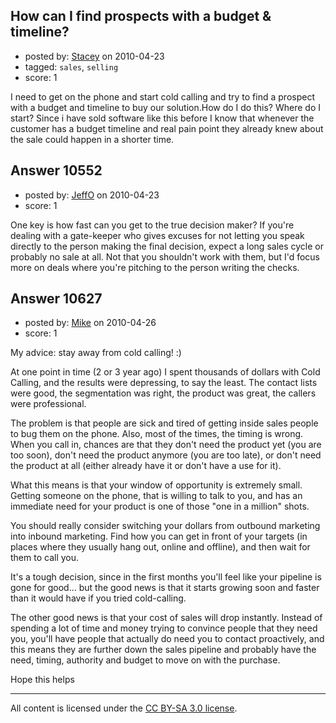 ## How can I find prospects with a budget & timeline?

- posted by: [Stacey](https://stackexchange.com/users/-1/9534-stacey) on 2010-04-23
- tagged: `sales`, `selling`
- score: 1

I need to get on the phone and start cold calling and try to find a prospect with a budget and timeline to buy our solution.How do I do this? Where do I start? Since i have sold software like this before I know that whenever the customer has a budget timeline and real pain point they already knew about the sale could happen in a shorter time.


## Answer 10552

- posted by: [JeffO](https://stackexchange.com/users/-1/1796-jeffo) on 2010-04-23
- score: 1

One key is how fast can you get to the true decision maker? If you're dealing with a gate-keeper who gives excuses for not letting you speak directly to the person making the final decision, expect a long sales cycle or probably no sale at all. Not that you shouldn't work with them, but I'd focus more on deals where you're pitching to the person writing the checks.


## Answer 10627

- posted by: [Mike](https://stackexchange.com/users/-1/2696-mike) on 2010-04-26
- score: 1

My advice: stay away from cold calling! :)

At one point in time (2 or 3 year ago) I spent thousands of dollars with Cold Calling, and the results were depressing, to say the least. The contact lists were good, the segmentation was right, the product was great, the callers were professional.

The problem is that people are sick and tired of getting inside sales people to bug them on the phone. 
Also, most of the times, the timing is wrong. When you call in, chances are that they don't need the product yet (you are too soon), don't need the product anymore (you are too late), or don't need the product at all (either already have it or don't have a use for it).

What this means is that your window of opportunity is extremely small. Getting someone on the phone, that is willing to talk to you, and has an immediate need for your product is one of those "one in a million" shots.

You should really consider switching your dollars from outbound marketing into inbound marketing. Find how you can get in front of your targets (in places where they usually hang out, online and offline), and then wait for them to call you. 

It's a tough decision, since in the first months you'll feel like your pipeline is gone for good... but the good news is that it starts growing soon and faster than it would have if you tried cold-calling.

The other good news is that your cost of sales will drop instantly. Instead of spending a lot of time and money trying to convince people that they need you, you'll have people that actually do need you to contact proactively, and this means they are further down the sales pipeline and probably have the need, timing, authority and budget to move on with the purchase.

Hope this helps



---

All content is licensed under the [CC BY-SA 3.0 license](https://creativecommons.org/licenses/by-sa/3.0/).
